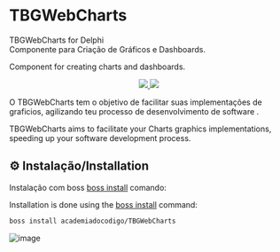 # TBGWebCharts
TBGWebCharts for Delphi
<br>Componente para Criação de Gráficos e Dashboards.

Component for creating charts and dashboards.

<p align="center">
  <a href="https://t.me/+Rje_f2Bjh673Y5WJ">
    <img src="https://img.shields.io/badge/telegram-join%20channel-7289DA?style=flat-square">
  </a>
  <a href="https://www.youtube.com/@AcademiadoCodigo">
    <img src="https://img.shields.io/badge/youtube-join%20channel-7289DA?style=flat-square">
  </a>
</p>

O TBGWebCharts tem o objetivo de facilitar suas implementações de graficios, agilizando teu processo de desenvolvimento de software .

TBGWebCharts aims to facilitate your Charts graphics implementations, speeding up your software development process.

## ⚙️ Instalação/Installation
Instalação com boss [boss install](https://github.com/academiadocodigo/TBGWebCharts) comando:

Installation is done using the [boss install](https://github.com/academiadocodigo/TBGWebCharts) command:
``` sh
boss install academiadocodigo/TBGWebCharts
```

![image](https://github.com/grings/TBGWebCharts/assets/1357600/0e88cf11-b169-4c1f-a384-0888d9a0c3d4)
